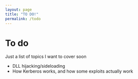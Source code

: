 ```yaml
---
layout: page
title: "TO DO!"
permalink: /todo
---
```


# To do
Just a list of topics I want to cover soon

- DLL hijacking/sideloading
- How Kerberos works, and how some exploits actually work



